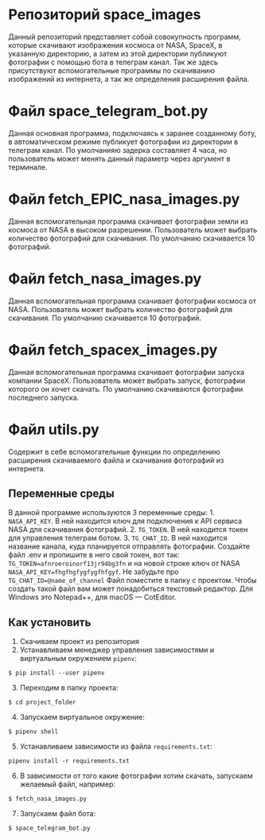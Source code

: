 # Репозиторий space_images
Данный репозиторий представляет собой совокупность программ, которые скачивают изображения космоса от NASA, SpaceX, в указанную директорию, а затем из этой директории публикуют фотографии с помощью бота в телеграм канал. Так же здесь присутствуют вспомогательные программы по скачиванию изображений из интернета, а так же определения расширения файла.

# Файл space_telegram_bot.py
Данная основная программа, подключаясь к заранее созданному боту, в автоматическом режиме публикует фотографии из директории в телеграм канал. По умолчанияю задерка составляет 4 часа, но пользователь может менять данный параметр через аргумент в терминале.

# Файл fetch_EPIC_nasa_images.py
Данная вспомогательная программа скачивает фотографии земли из космоса от NASA в высоком разрешении. Пользователь может выбрать количество фотографий для скачивания. По умолчанию скачивается 10 фотографий.  

# Файл fetch_nasa_images.py
Данная вспомогательная программа скачивает фотографии космоса от NASA. Пользователь может выбрать количество фотографий для скачивания. По умолчанию скачивается 10 фотографий.

# Файл fetch_spacex_images.py
Данная вспомогательная программа скачивает фотографии запуска компании SpaceX. Пользователь может выбрать запуск, фотографии которого он хочет скачать. По умолчанию скачиваются фотографии последнего запуска.

# Файл utils.py
Содержит в себе вспомогательные функции по определению расширения скачиваемого файла и скачивания фотографий из интернета.

## Переменные среды

В данной программе используются 3 переменные среды: 1. `NASA_API_KEY`. В ней находится ключ для подключения к API сервиса NASA для скачивания фотографий. 2. `TG_TOKEN`. В ней находится токен для управления телеграм ботом. 3. `TG_CHAT_ID`. В ней находится название канала, куда планируется отправлять фотографии. Создайте файл .env и пропишите в него свой токен, вот так: `TG_TOKEN=afnroeroinorf13jr94bg3fn` и на новой строке ключ от NASA `NASA_API_KEY=fhgfhgfygfygfhfgyf`. Не забудьте про `TG_CHAT_ID=@name_of_channel` Файл поместите в папку с проектом. Чтобы создать такой файл вам может понадобиться текстовый редактор. Для Windows это Notepad++, для macOS — CotEditor. 

## Как установить

1. Скачиваем проект из репозитория
1. Устанавливаем менеджер управления зависимостями и виртуальным окружением `pipenv`:  
```
$ pip install --user pipenv
```
3. Переходим в папку проекта:  
```
$ cd project_folder
```
4. Запускаем виртуальное окружение:  
```
$ pipenv shell
```
5. Устанавливаем зависимости из файла `requirements.txt`:  
```
pipenv install -r requirements.txt
```
6. В зависимости от того какие фотографии хотим скачать, запускаем желаемый файл, например:  
```
$ fetch_nasa_images.py
```
7. Запускаем файл бота:  
```
$ space_telegram_bot.py
```
